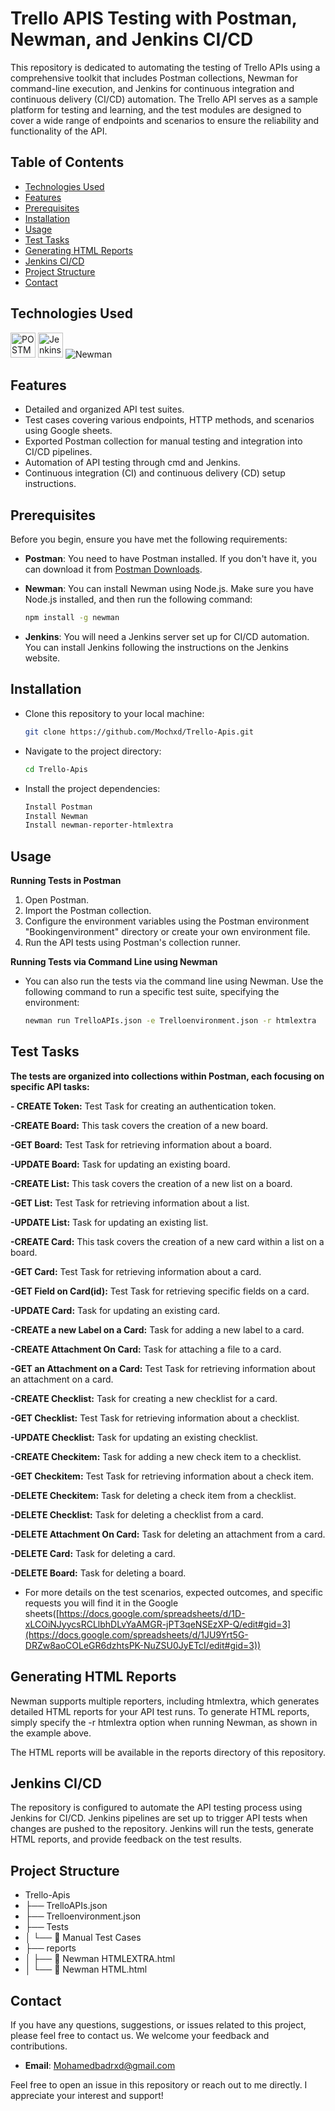 # Trello APIS Testing with Postman, Newman, and Jenkins CI/CD

This repository is dedicated to automating the testing of Trello APIs using a comprehensive toolkit that includes Postman collections, Newman for command-line execution, and Jenkins for continuous integration and continuous delivery (CI/CD) automation. The Trello API serves as a sample platform for testing and learning, and the test modules are designed to cover a wide range of endpoints and scenarios to ensure the reliability and functionality of the API.

## Table of Contents
- [Technologies Used](#Technologies-Used)
- [Features](#features)
- [Prerequisites](#prerequisites)
- [Installation](#installation)
- [Usage](#usage)
- [Test Tasks](#test-Tasks)
- [Generating HTML Reports](#generating-html-reports)
- [Jenkins CI/CD](#jenkins-ci-cd)
- [Project Structure](#Project-Structure)
- [Contact](#Contact)

##  Technologies Used
<a href="https://www.postman.com/"><img src="https://user-images.githubusercontent.com/25181517/192109061-e138ca71-337c-4019-8d42-4792fdaa7128.png" title="POSTMAN" alt="POSTMAN" width="40" height="40"/></a>
<a href="https://www.jenkins.io"><img src="https://user-images.githubusercontent.com/25181517/179090274-733373ef-3b59-4f28-9ecb-244bea700932.png" title="Jenkins" alt="Jenkins" width="40" height="40"/></a>
![Newman](https://img.shields.io/badge/Newman-Command_Line-brightgreen)
## Features
- Detailed and organized API test suites.
- Test cases covering various endpoints, HTTP methods, and scenarios using Google sheets.
- Exported Postman collection for manual testing and integration into CI/CD pipelines.
- Automation of API testing through cmd and Jenkins.
- Continuous integration (CI) and continuous delivery (CD) setup instructions.

## Prerequisites
Before you begin, ensure you have met the following requirements:

- **Postman**: You need to have Postman installed. If you don't have it, you can download it from [Postman Downloads](https://www.postman.com/downloads/).

- **Newman**: You can install Newman using Node.js. Make sure you have Node.js installed, and then run the following command:

  ```bash
  npm install -g newman

- **Jenkins**: You will need a Jenkins server set up for CI/CD automation. You can install Jenkins following the instructions on the Jenkins website.

## Installation

- Clone this repository to your local machine:

  ```bash
  git clone https://github.com/Mochxd/Trello-Apis.git

- Navigate to the project directory:

  ```bash
  cd Trello-Apis

- Install the project dependencies:
  ```bash
  Install Postman
  Install Newman
  Install newman-reporter-htmlextra

## Usage

**Running Tests in Postman**
1. Open Postman.
2. Import the Postman collection.
3. Configure the environment variables using the Postman environment "Bookingenvironment" directory or create your own environment file.
4. Run the API tests using Postman's collection runner.

**Running Tests via Command Line using Newman**

- You can also run the tests via the command line using Newman. Use the following command to run a specific test suite, specifying the environment:
  
  ```bash
  newman run TrelloAPIs.json -e Trelloenvironment.json -r htmlextra

## Test Tasks
**The tests are organized into collections within Postman, each focusing on specific API tasks:**

**- CREATE Token:** Test Task for creating an authentication token.

**-CREATE Board:** This task covers the creation of a new board.

**-GET Board:** Test Task for retrieving information about a board.

**-UPDATE Board:** Task for updating an existing board.

**-CREATE List:** This task covers the creation of a new list on a board.

**-GET List:** Test Task for retrieving information about a list.

**-UPDATE List:** Task for updating an existing list.

**-CREATE Card:** This task covers the creation of a new card within a list on a board.

**-GET Card:** Test Task for retrieving information about a card.

**-GET Field on Card(id):** Test Task for retrieving specific fields on a card.

**-UPDATE Card:** Task for updating an existing card.

**-CREATE a new Label on a Card:** Task for adding a new label to a card.

**-CREATE Attachment On Card:** Task for attaching a file to a card.

**-GET an Attachment on a Card:** Test Task for retrieving information about an attachment on a card.

**-CREATE Checklist:** Task for creating a new checklist for a card.

**-GET Checklist:** Test Task for retrieving information about a checklist.

**-UPDATE Checklist:** Task for updating an existing checklist.

**-CREATE Checkitem:** Task for adding a new check item to a checklist.

**-GET Checkitem:** Test Task for retrieving information about a check item.

**-DELETE Checkitem:** Task for deleting a check item from a checklist.

**-DELETE Checklist:** Task for deleting a checklist from a card.

**-DELETE Attachment On Card:** Task for deleting an attachment from a card.

**-DELETE Card:** Task for deleting a card.

**-DELETE Board:** Task for deleting a board.

- For more details on the test scenarios, expected outcomes, and specific requests you will find it in the Google sheets([https://docs.google.com/spreadsheets/d/1D-xLCOiNJyycsRCLlbhDLvYaAMGR-jPT3qeNSEzXP-Q/edit#gid=3](https://docs.google.com/spreadsheets/d/1JU9Yrt5G-DRZw8aoCOLeGR6dzhtsPK-NuZSU0JyETcI/edit#gid=3))

## Generating HTML Reports
Newman supports multiple reporters, including htmlextra, which generates detailed HTML reports for your API test runs. To generate HTML reports, simply specify the -r htmlextra option when running Newman, as shown in the example above.

The HTML reports will be available in the reports directory of this repository.

## Jenkins CI/CD
The repository is configured to automate the API testing process using Jenkins for CI/CD. Jenkins pipelines are set up to trigger API tests when changes are pushed to the repository. Jenkins will run the tests, generate HTML reports, and provide feedback on the test results.

## Project Structure

- Trello-Apis
- ├──  TrelloAPIs.json
- ├──  Trelloenvironment.json 
- ├──  Tests
- │   └── 📜 Manual Test Cases
- ├──  reports
- │   ├── 📜 Newman HTMLEXTRA.html
- │   └── 📜 Newman HTML.html

## Contact

If you have any questions, suggestions, or issues related to this project, please feel free to contact us. We welcome your feedback and contributions.
- **Email**: Mohamedbadrxd@gmail.com

Feel free to open an issue in this repository or reach out to me directly. I appreciate your interest and support!
